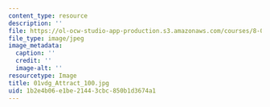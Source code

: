 ```yaml
---
content_type: resource
description: ''
file: https://ol-ocw-studio-app-production.s3.amazonaws.com/courses/8-02t-electricity-and-magnetism-spring-2005/1b2e4b06e1be21443cbc850b1d3674a1_01vdg_Attract_100.jpg
file_type: image/jpeg
image_metadata:
  caption: ''
  credit: ''
  image-alt: ''
resourcetype: Image
title: 01vdg_Attract_100.jpg
uid: 1b2e4b06-e1be-2144-3cbc-850b1d3674a1
---
```

